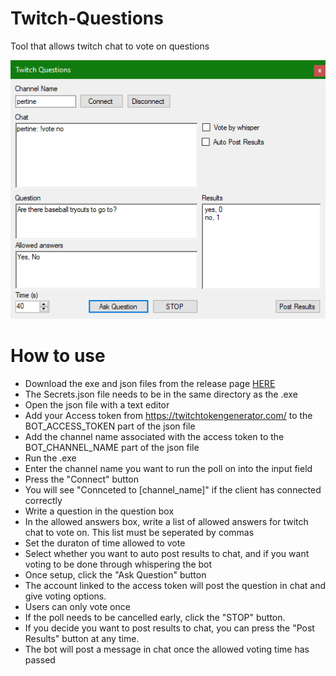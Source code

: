 # Twitch-Questions
Tool that allows twitch chat to vote on questions

![Screenshot](./TQ2.png)

# How to use
- Download the exe and json files from the release page [HERE](https://github.com/Ryason/Twitch-Questions/releases/tag/v0.02)
- The Secrets.json file needs to be in the same directory as the .exe
- Open the json file with a text editor
- Add your Access token from https://twitchtokengenerator.com/ to the BOT_ACCESS_TOKEN part of the json file
- Add the channel name associated with the access token to the BOT_CHANNEL_NAME part of the json file
- Run the .exe
- Enter the channel name you want to run the poll on into the input field
- Press the "Connect" button
- You will see "Connceted to [channel_name]" if the client has connected correctly 
- Write a question in the question box
- In the allowed answers box, write a list of allowed answers for twitch chat to vote on. This list must be seperated by commas
- Set the duraton of time allowed to vote
- Select whether you want to auto post results to chat, and if you want voting to be done through whispering the bot
- Once setup, click the "Ask Question" button
- The account linked to the access token will post the question in chat and give voting options.
- Users can only vote once
- If the poll needs to be cancelled early, click the "STOP" button.
- If you decide you want to post results to chat, you can press the "Post Results" button at any time.
- The bot will post a message in chat once the allowed voting time has passed

